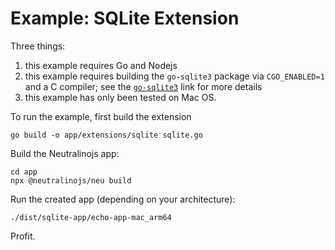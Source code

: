 
# Example: SQLite Extension

Three things:

1. this example requires Go and Nodejs
2. this example requires building the `go-sqlite3` package via `CGO_ENABLED=1` and a C compiler; see the [`go-sqlite3`](https://github.com/mattn/go-sqlite3) link for more details
3. this example has only been tested on Mac OS.

To run the example, first build the extension

    go build -o app/extensions/sqlite sqlite.go
    
Build the Neutralinojs app:

    cd app
    npx @neutralinojs/neu build

Run the created app (depending on your architecture):

    ./dist/sqlite-app/echo-app-mac_arm64
    
Profit.

